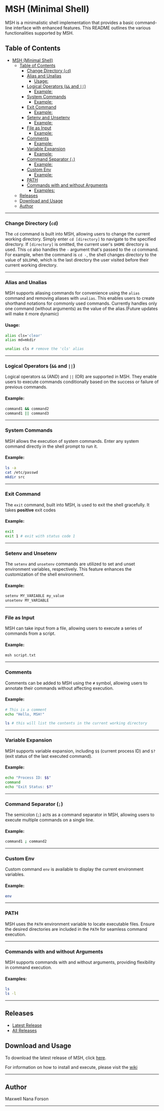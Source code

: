 # MSH (Minimal Shell)

MSH is a minimalistic shell implementation that provides a basic command-line interface with enhanced features. This README outlines the various functionalities supported by MSH.

## Table of Contents

- [MSH (Minimal Shell)](#msh-minimal-shell)
  - [Table of Contents](#table-of-contents)
    - [Change Directory (`cd`)](#change-directory-cd)
    - [Alias and Unalias](#alias-and-unalias)
      - [Usage:](#usage)
    - [Logical Operators (`&&` and `||`)](#logical-operators--and-)
      - [Example:](#example)
    - [System Commands](#system-commands)
      - [Example:](#example-1)
    - [Exit Command](#exit-command)
      - [Example:](#example-2)
    - [Setenv and Unsetenv](#setenv-and-unsetenv)
      - [Example:](#example-3)
    - [File as Input](#file-as-input)
      - [Example:](#example-4)
    - [Comments](#comments)
      - [Example:](#example-5)
    - [Variable Expansion](#variable-expansion)
      - [Example:](#example-6)
    - [Command Separator (`;`)](#command-separator-)
      - [Example:](#example-7)
    - [Custom Env](#custom-env)
      - [Example:](#example-8)
    - [PATH](#path)
    - [Commands with and without Arguments](#commands-with-and-without-arguments)
      - [Examples:](#examples)
  - [Releases](#releases)
  - [Download and Usage](#download-and-usage)
  - [Author](#author)

---

### Change Directory (`cd`)

The `cd` command is built into MSH, allowing users to change the current working directory. Simply enter `cd [directory]` to navigate to the specified directory. If `[directory]` is omitted, the current user's `$HOME` directory is  used. This `cd` also handles the `-` argument that's passed to the `cd` command. For example, when
the command is `cd -`, the shell changes directory to the value of `$OLDPWD`, which is the last directory the user
visited before their current working directory.

---

### Alias and Unalias

MSH supports aliasing commands for convenience using the `alias` command and removing aliases with `unalias`. This enables users to create shorthand notations for commonly used commands. Currently handles only one command (without arguments) as the value of the alias.(Future updates will make it more dynamic)

#### Usage:

```bash
alias cls='clear'
alias md=mkdir

unalias cls # remove the 'cls' alias
```

---

### Logical Operators (`&&` and `||`)

Logical operators `&&` (AND) and `||` (OR) are supported in MSH. They enable users to execute commands conditionally based on the success or failure of previous commands.

#### Example:

```bash
command1 && command2
command1 || command3
```

---

### System Commands

MSH allows the execution of system commands. Enter any system command directly in the shell prompt to run it.

#### Example:

```bash
ls -a
cat /etc/passwd
mkdir src
```

---

### Exit Command

The `exit` command, built into MSH, is used to exit the shell gracefully. It takes **positive** exit codes

#### Example:

```bash
exit
exit 1 # exit with status code 1
```

---

### Setenv and Unsetenv

The `setenv` and `unsetenv` commands are utilized to set and unset environment variables, respectively. This feature enhances the customization of the shell environment.

#### Example:

```bash
setenv MY_VARIABLE my_value
unsetenv MY_VARIABLE
```

---

### File as Input

MSH can take input from a file, allowing users to execute a series of commands from a script.

#### Example:

```bash
msh script.txt
```

---

### Comments

Comments can be added to MSH using the `#` symbol, allowing users to annotate their commands without affecting execution.

#### Example:

```bash
# This is a comment
echo "Hello, MSH!"

ls # this will list the contents in the current working directory
```

---

### Variable Expansion

MSH supports variable expansion, including `$$` (current process ID) and `$?` (exit status of the last executed command).

#### Example:

```bash
echo "Process ID: $$"
command
echo "Exit Status: $?"
```

---

### Command Separator (`;`)

The semicolon (`;`) acts as a command separator in MSH, allowing users to execute multiple commands on a single line.

#### Example:

```bash
command1 ; command2
```

---

### Custom Env

Custom command `env` is available to display the current environment variables.

#### Example:

```bash
env
```

---

### PATH

MSH uses the `PATH` environment variable to locate executable files. Ensure the desired directories are included in the `PATH` for seamless command execution.

---

### Commands with and without Arguments

MSH supports commands with and without arguments, providing flexibility in command execution.

#### Examples:

```bash
ls
ls -l
```

---

## Releases

- [Latest Release](https://github.com/nanafox/simple_shell/releases/latest)
- [All Releases](https://github.com/nanafox/simple_shell/releases)

## Download and Usage

To download the latest release of MSH, click [here](https://github.com/nanafox/simple_shell/releases/latest).

For information on how to install and execute, please visit the [wiki](https://github.com/nanafox/simple_shell/wiki)

---

## Author

Maxwell Nana Forson

---
